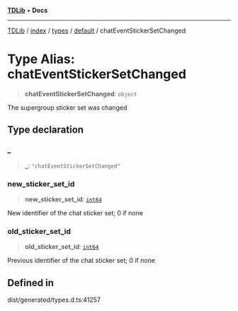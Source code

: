 [**TDLib**](../../../../../../README.md) • **Docs**

***

[TDLib](../../../../../../modules.md) / [index](../../../../../README.md) / [types](../../../README.md) / [default](../README.md) / chatEventStickerSetChanged

# Type Alias: chatEventStickerSetChanged

> **chatEventStickerSetChanged**: `object`

The supergroup sticker set was changed

## Type declaration

### \_

> **\_**: `"chatEventStickerSetChanged"`

### new\_sticker\_set\_id

> **new\_sticker\_set\_id**: [`int64`](int64.md)

New identifier of the chat sticker set; 0 if none

### old\_sticker\_set\_id

> **old\_sticker\_set\_id**: [`int64`](int64.md)

Previous identifier of the chat sticker set; 0 if none

## Defined in

dist/generated/types.d.ts:41257
